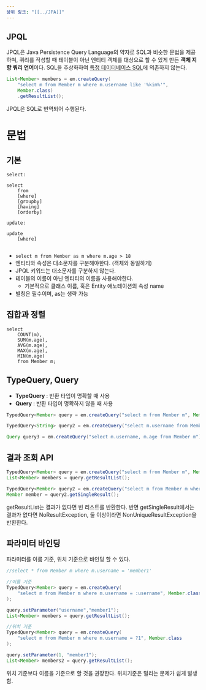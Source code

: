 ```yaml
---
상위 링크: "[[../JPA]]"
---
```

## JPQL
JPQL은 Java Persistence Query Language의 약자로 SQL과 비슷한 문법을 제공하며, 쿼리를 작성할 때 테이블이 아닌 엔티티 객체를 대상으로 할 수 있게 만든 **객체 지향 쿼리 언어**이다. SQL을 추상화하여 [특정 데이터베이스 SQL](../etc/Database%20Dialect.md)에 의존하지 않는다.
 
```java
List<Member> members = em.createQuery(
	"select m from Member m where m.username like '%kim%'", 
	Member.class)
	.getResultList();
```
JPQL은 SQL로 번역되어 수행된다. 

# 문법
## 기본

```
select:

select
	from
	[where]
	[groupby]
	[having]
	[orderby]

update:

update
	[where]


```

* `select m from Member as m where m.age > 18`
* 엔티티와 속성은 대소문자를 구분해야한다. (객체와 동일하게)
* JPQL 키워드는 대소문자를 구분하지 않는다.
* 테이블의 이름이 아닌 엔티티의 이름을 사용해야한다.
	* 기본적으로 클래스 이름, 혹은 Entity 애노테이션의 속성 name
* 별칭은 필수이며, as는 생략 가능

## 집합과 정렬
```
select
	COUNT(m),
	SUM(m.age),
	AVG(m.age),
	MAX(m.age),
	MIN(m.age)
	from Member m;
```

## TypeQuery, Query
* **TypeQuery** : 반환 타입이 명확할 때 사용
* **Query** : 반환 타입이 명확하지 않을 때 사용
```java
TypedQuery<Member> query = em.createQuery("select m from Member m", Member.class);

TypedQuery<String> query2 = em.createQuery("select m.username from Member m", String.class)

Query query3 = em.createQuery("select m.username, m.age from Member m");
```

## 결과 조회 API
```java
TypedQuery<Member> query = em.createQuery("select m from Member m", Member.class);
List<Member> members = query.getResultList();

TypedQuery<Member> query2 = em.createQuery("select m from Member m where m.id = 1");
Member member = query2.getSingleResult();
```

getResultList는 결과가 없다면 빈 리스트를 반환한다. 반면 getSingleResult에서는 결과가 없다면 NoResultException, 둘 이상이라면 NonUniqueResultException을 반환한다.

## 파라미터 바인딩
파라미터를 이름 기준, 위치 기준으로 바인딩 할 수 있다.
```java
//select * from Member m where m.username = 'member1' 

//이름 기준
TypedQuery<Member> query = em.createQuery(
	"select m from Member m where m.username = :username", Member.class
);

query.setParameter("username","member1");
List<Member> members = query.getResultList();

//위치 기준
TypedQuery<Member> query = em.createQuery(
	"select m from Member m where m.username = ?1", Member.class
);

query.setParameter(1, "member1");
List<Member> members2 = query.getResultList();
```
위치 기준보다 이름을 기준으로 할 것을 권장한다. 위치기준은 밀리는 문제가 쉽게 발생함.
